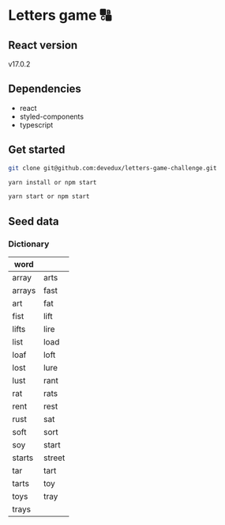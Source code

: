 # Letters game 🔠

## React version

v17.0.2

## Dependencies

- react
- styled-components
- typescript

## Get started

```bash
git clone git@github.com:devedux/letters-game-challenge.git
```

```bash
yarn install or npm start
```

```bash
yarn start or npm start
```

## Seed data

### Dictionary

| word   |        |
| ------ | ------ |
| array  | arts   |
| arrays | fast   |
| art    | fat    |
| fist   | lift   |
| lifts  | lire   |
| list   | load   |
| loaf   | loft   |
| lost   | lure   |
| lust   | rant   |
| rat    | rats   |
| rent   | rest   |
| rust   | sat    |
| soft   | sort   |
| soy    | start  |
| starts | street |
| tar    | tart   |
| tarts  | toy    |
| toys   | tray   |
| trays  |        |
